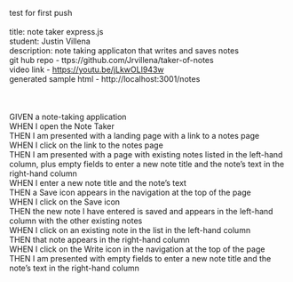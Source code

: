 test for first push<br>
<br>
title: note taker express.js<br>
student: Justin Villena<br>
description: note taking applicaton that writes and saves notes <br>
git hub repo - ttps://github.com/Jrvillena/taker-of-notes<br> 
video link - https://youtu.be/jLkwOLI943w<br>
generated sample html - http://localhost:3001/notes <br>
<br>
<br>
<br>
GIVEN a note-taking application<br>
WHEN I open the Note Taker<br>
THEN I am presented with a landing page with a link to a notes page<br>
WHEN I click on the link to the notes page<br>
THEN I am presented with a page with existing notes listed in the left-hand column, plus empty fields to enter a new note title and the note’s text in the right-hand column<br>
WHEN I enter a new note title and the note’s text<br>
THEN a Save icon appears in the navigation at the top of the page<br>
WHEN I click on the Save icon<br>
THEN the new note I have entered is saved and appears in the left-hand column with the other existing notes<br>
WHEN I click on an existing note in the list in the left-hand column<br>
THEN that note appears in the right-hand column<br>
WHEN I click on the Write icon in the navigation at the top of the page<br>
THEN I am presented with empty fields to enter a new note title and the note’s text in the right-hand column
